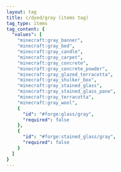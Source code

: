 ```yaml
---
layout: tag
title: c/dyed/gray (items tag)
tag_type: items
tag_content: {
  "values": [
    "minecraft:gray_banner",
    "minecraft:gray_bed",
    "minecraft:gray_candle",
    "minecraft:gray_carpet",
    "minecraft:gray_concrete",
    "minecraft:gray_concrete_powder",
    "minecraft:gray_glazed_terracotta",
    "minecraft:gray_shulker_box",
    "minecraft:gray_stained_glass",
    "minecraft:gray_stained_glass_pane",
    "minecraft:gray_terracotta",
    "minecraft:gray_wool",
    {
      "id": "#forge:glass/gray",
      "required": false
    },
    {
      "id": "#forge:stained_glass/gray",
      "required": false
    }
  ]
}
---
```

